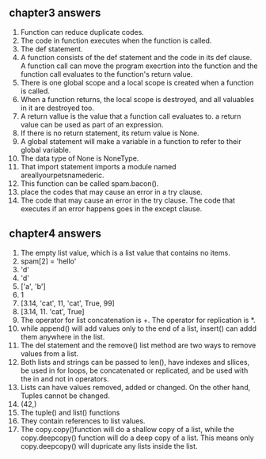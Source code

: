 ## chapter3 answers

1. Function can reduce duplicate codes.
2. The code in function executes when the function is called.
3. The def statement.
4. A function consists of the def statement and the code in its def clause.
   A function call can move the program execrtion into the function and the function call evaluates to 
   the function's return value.
5. There is one global scope and a local scope is created when a function is called.
6. When a function returns, the local scope is destroyed, and all valuables in it are destroyed too.
7. A return vallue is the value that a function call evaluates to. a return value can be used as part of 
   an expression.
8. If there is no return statement, its return value is None.
9. A global statement will make a variable in a function to refer to their global variable.
10. The data type of None is NoneType.
11. That import statement imports a module named areallyourpetsnamederic.
12. This function can be called spam.bacon().
13. place the codes that may cause an error in a try clause.
14. The code that may cause an error in the try clause.
    The code that executes if an error happens goes in the except clause.
    
## chapter4 answers

1. The empty list value, which is a list value that contains no items.
2. spam[2] = 'hello'
3. 'd'
4. 'd'
5. ['a', 'b']
6. 1
7. [3.14, 'cat', 11, 'cat', True, 99]
8. [3.14, 11. 'cat', True]
9. The operator for list concatenation is +. The operator for replication is *.
10. while append() will add values only to the end of a list, insert() can addd them anywhere in the 
    list.
11. The del statement and the remove() list method are two ways to remove values from a list.
12. Both lists and strings can be passed to len(), have indexes and sllices, be used in for loops, 
    be  concatenated or replicated, and be used with the in and not in operators.
13. Lists can have values removed, added or changed. On the other hand, Tuples cannot be changed.
14. (42,)
15. The tuple() and list() functions
16. They contain references to list values.
17. The copy.copy()function will do a shallow copy of a list, while the copy.deepcopy() function will 
    do a deep copy of a list. This means only copy.deepcopy() will dupricate any lists inside the list.
   
